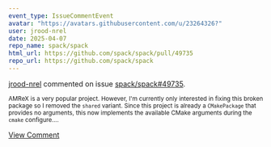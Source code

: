 ```yaml
---
event_type: IssueCommentEvent
avatar: "https://avatars.githubusercontent.com/u/23264326?"
user: jrood-nrel
date: 2025-04-07
repo_name: spack/spack
html_url: https://github.com/spack/spack/pull/49735
repo_url: https://github.com/spack/spack
---
```


<a href='https://github.com/jrood-nrel' target='_blank'>jrood-nrel</a> commented on issue <a href='https://github.com/spack/spack/pull/49735' target='_blank'>spack/spack#49735</a>.

<small>AMReX is a very popular project. However, I'm currently only interested in fixing this broken package so I removed the `shared` variant. Since this project is already a `CMakePackage` that provides no arguments, this now implements the available CMake arguments during the `cmake` configure....</small>

<a href='https://github.com/spack/spack/pull/49735' target='_blank'>View Comment</a>